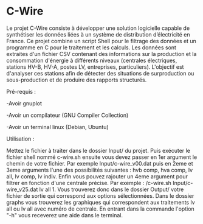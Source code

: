 # C-Wire

Le projet C-Wire consiste à développer une solution logicielle capable de synthétiser les données liées à un système de distribution d’électricité en France.
Ce projet combine un script Shell pour le filtrage des données et un programme en C pour le traitement et les calculs.
Les données sont extraites d'un fichier CSV contenant des informations sur la production et la consommation d'énergie à différents niveaux (centrales électriques, stations HV-B, HV-A, postes LV, entreprises, particuliers).
L'objectif est d'analyser ces stations afin de détecter des situations de surproduction ou sous-production et de produire des rapports structurés.


Pré-requis : 

-Avoir gnuplot 

-Avoir un compilateur (GNU Compiler Collection)

-Avoir un terminal linux (Debian, Ubuntu)


Utilisation : 

Mettez le fichier à traiter dans le dossier Input/ du projet.
Puis exécuter le fichier shell nommé c-wire.sh ensuite vous devez passer en 1er argument le chemin de votre fichier.
Par exemple Input/c-wire_v00.dat puis en 2eme et 3eme arguments l'une des possibilités suivantes : hvb comp, hva comp, lv all, lv comp, lv indiv.
Enfin vous pouvez rajouter un 4eme argument pour filtrer en fonction d'une centrale précise.
Par exemple : /c-wire.sh Input/c-wire_v25.dat lv all 1.
Vous trouverez donc dans le dossier Output/ votre fichier de sortie qui correspond aux options sélectionnées.
Dans le dossier graphs vous trouverez les graphiques qui correspondent aux traitements lv all ou lv all avec numéro de centrale.
En entrant dans la commande l'option "-h" vous receverez une aide dans le terminal.
